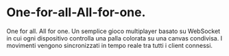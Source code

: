 # One-for-all-All-for-one.
One for all. All for one. Un semplice gioco multiplayer basato su WebSocket in cui ogni dispositivo controlla una palla colorata su una canvas condivisa. I movimenti vengono sincronizzati in tempo reale tra tutti i client connessi.

